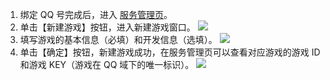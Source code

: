 1. 绑定 QQ 号完成后，进入 [服务管理页](http://console.tcecqpoc.fsphere.cn/qgsk/list)。
2. 单击【新建游戏】按钮，进入新建游戏窗口。
![](http://imgcache.tcecqpoc.fsphere.cn/image/mc.qcloudimg.com/static/img/dd5839006a8556a9af98621aedfe72eb/image.png)
3. 填写游戏的基本信息（必填）和开发信息（选填）。
![](http://imgcache.tcecqpoc.fsphere.cn/image/mc.qcloudimg.com/static/img/160b046e26f7bcd8cdab868ae10ff76a/image.png)
4. 单击【确定】按钮，新建游戏成功，在服务管理页可以查看对应游戏的游戏 ID 和游戏 KEY（游戏在 QQ 域下的唯一标识）。
![](http://imgcache.tcecqpoc.fsphere.cn/image/mc.qcloudimg.com/static/img/73d000f2466aa4a980ea6ce607c445f6/image.png)